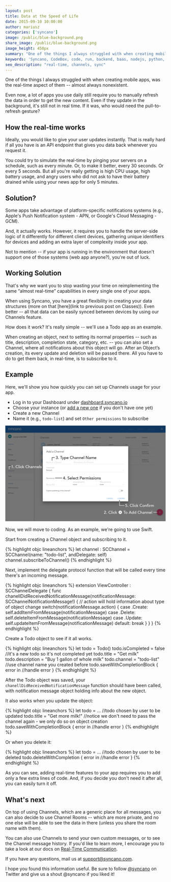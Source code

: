 ```yaml
---
layout: post
title: Data at the Speed of Life
date: 2015-09-10 10:00:00
author: mariusz
categories: ['syncano']
image: /public/blue-background.png
share_image: /public/blue-background.png
image_height: 450px
summary: "One of the things I always struggled with when creating mobile apps, was the real-time aspect of them -- almost always nonexistent."
keywords: 'Syncano, CodeBox, code, run, backend, baas, nodejs, python, ruby'
seo_description: "real-time, channels, sync"
---
```


One of the things I always struggled with when creating mobile apps, was the real-time aspect of them -- almost always nonexistent.

Even now, a lot of apps you use daily still require you to manually refresh the data in order to get the new content. Even if they update in the background, it's still not in real time. If it was, who would need the pull-to-refresh gesture?

## How the real-time works

Ideally, you would like to give your user updates instantly. That is really hard if all you have is an API endpoint that gives you data back whenever you request it.

You could try to simulate the real-time by pinging your servers on a schedule, such as every minute. Or, to make it better, every 30 seconds. Or every 5 seconds. But all you're really getting is high CPU usage, high battery usage, and angry users who did not ask to have their battery drained while using your news app for only 5 minutes.

## Solution?

Some apps take advantage of platform-specific notifications systems (e.g., Apple's Push Notification system - APN, or Google's Cloud Messaging - GCM).

And, it actually works. However, it requires you to handle the server-side logic of it differently for different client devices, gathering unique identifiers for devices and adding an extra layer of complexity inside your app.

Not to mention -- if your app is running in the environment that doesn't support one of those systems (web app anyone?), you're out of luck.

## Working Solution

That's why we want you to stop wasting your time on reimplementing the same “almost real-time” capabilities in every single one of your apps.

When using Syncano, you have a great flexibility in creating your data structures (more on that [here](link to previous post on Classes)). Even better -- all that data can be easily synced between devices by using our Channels feature.

How does it work? It's really simple -- we'll use a Todo app as an example.

When creating an object, next to setting its normal properties -- such as title, description, completion state, category, etc. -- you can also set a Channel, where all notifications about this object will go. After an Object’s creation, its every update and deletion will be passed there. All you have to do to get them back, in real-time, is to subscribe to it.

## Example

Here, we'll show you how quickly you can set up Channels usage for your app.

* Log in to your Dashboard under [dashboard.syncano.io](https://dashboard.syncano.io)
* Choose your instance (or [add a new one](http://docs.syncano.com/docs/getting-started-with-syncano#adding-an-instance) if you don't have one yet)
* Create a new Channel
* Name it (e.g., `todo-list`) and set `Other permissions` to subscribe

![Adding new channel](/public/blog/Add_channel_01.png)

Now, we will move to coding. As an example, we're going to use Swift.

Start from creating a Channel object and subscribing to it.

{% highlight objc lineanchors %}
let channel : SCChannel = SCChannel(name: "todo-list", andDelegate: self)
channel.subscribeToChannel()
{% endhighlight %}

Next, implement the delegate protocol function that will be called every time there's an incoming message.

{% highlight objc lineanchors %}
extension ViewController : SCChannelDelegate {
    func chanellDidReceivedNotificationMessage(notificationMessage: SCChannelNotificationMessage!) {
    	// action will hold information about type of object change
        switch(notificationMessage.action) {
        case .Create:
            self.addItemFromMessage(notificationMessage)
        case .Delete:
            self.deleteItemFromMessage(notificationMessage)
        case .Update:
            self.updateItemFromMessage(notificationMessage)
        default:
            break
        }
    }
}
{% endhighlight %}

Create a Todo object to see if it all works.

{% highlight objc lineanchors %}
let todo = Todo()
todo.isCompleted = false //it's a new todo so it's not completed yet
todo.title = "Get milk"
todo.description = "Buy 1 gallon of whole milk"
todo.channel = "todo-list" //use channel name you created before
todo.saveWithCompletionBlock { error in
	//handle error
}
{% endhighlight %}

After the Todo object was saved, your `chanellDidReceivedNotificationMessage` function should have been called, with notification message object holding info about the new object.

It also works when you update the object:

{% highlight objc lineanchors %}
let todo = ... //todo chosen by user to be updated
todo.title = "Get more milk!"
//notice we don't need to pass the channel again - we only do so on object creation
todo.saveWithCompletionBlock { error in
	//handle error
}
{% endhighlight %}

Or when you delete it:

{% highlight objc lineanchors %}
let todo = ... //todo chosen by user to be deleted
todo.deleteWithCompletion { error in
	//handle error
}
{% endhighlight %}

As you can see, adding real-time features to your app requires you to add only a few extra lines of code. And, if you decide you don't need it after all, you can easily turn it off.

## What's next

On top of using Channels, which are a generic place for all messages, you can also decide to use Channel Rooms -- which are more private, and no one else will be able to see the data in there (unless you share the room name with them).

You can also use Channels to send your own custom messages, or to see the Channel message history. If you'd like to learn more, I encourage you to take a look at our docs on [Real-Time Communication](http://docs.syncano.com/docs/realtime-communication).

If you have any questions, mail us at [support@syncano.com](mailto:support@syncano.com).

I hope you found this information useful. Be sure to follow [@syncano](http://twitter.com/syncano) on Twitter and give us a shout @syncano if you liked it!
